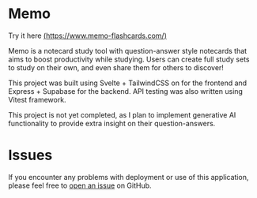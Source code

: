 # Memo
Try it here [(https://www.memo-flashcards.com/)](https://www.memo-flashcards.com/)

Memo is a notecard study tool with question-answer style notecards that aims to boost productivity while studying. Users can create full study sets to study on their own, and even share them for others to discover!

This project was built using Svelte + TailwindCSS on for the frontend and Express + Supabase for the backend. API testing was also written using Vitest framework. 

This project is not yet completed, as I plan to implement generative AI functionality to provide extra insight on their question-answers.

# Issues
If you encounter any problems with deployment or use of this application, please feel free to [open an issue](https://github.com/jonathanguven/memo/issues) on GitHub.
